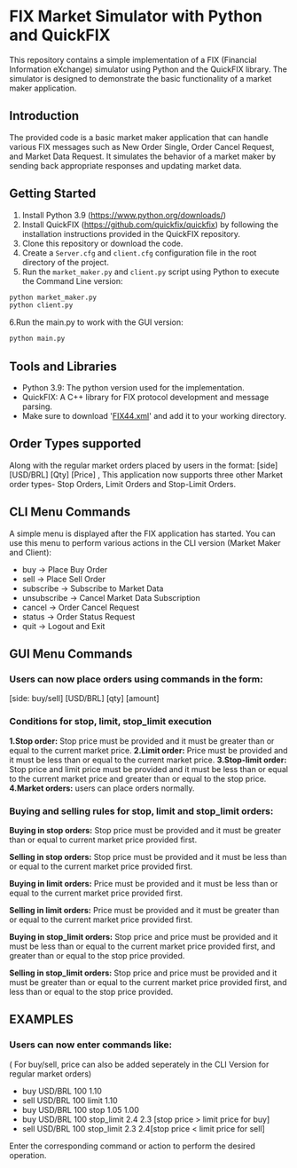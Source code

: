 
# FIX Market Simulator with Python and QuickFIX

This repository contains a simple implementation of a FIX (Financial Information eXchange) simulator using Python and the QuickFIX library. The simulator is designed to demonstrate the basic functionality of a market maker application.

## Introduction

The provided code is a basic market maker application that can handle various FIX messages such as New Order Single, Order Cancel Request, and Market Data Request. It simulates the behavior of a market maker by sending back appropriate responses and updating market data.

## Getting Started

1. Install Python 3.9 (https://www.python.org/downloads/)
2. Install QuickFIX (https://github.com/quickfix/quickfix) by following the installation instructions provided in the QuickFIX repository.
3. Clone this repository or download the code.
4. Create a `Server.cfg` and `client.cfg` configuration file in the root directory of the project.
5. Run the `market_maker.py` and `client.py` script using Python to execute the Command Line version:

```bash
python market_maker.py
python client.py
```
6.Run the main.py to work with the GUI version:
```bash
python main.py
```
## Tools and Libraries

- Python 3.9: The python version used for the implementation.
- QuickFIX: A C++ library for FIX protocol development and message parsing.
- Make sure to download '[FIX44.xml](https://github.com/quickfix/quickfix/blob/master/spec/FIX44.xml)' and add it to your working directory.
## Order Types supported
Along with the regular market orders placed by users in the format: [side] [USD/BRL] [Qty] [Price] , This application now supports three other Market order types- Stop Orders, Limit Orders and Stop-Limit Orders.



## CLI Menu Commands

A simple menu is displayed after the FIX application has started. You can use this menu to perform various actions in the CLI version (Market Maker and Client):

- buy -> Place Buy Order
- sell -> Place Sell Order
- subscribe -> Subscribe to Market Data
- unsubscribe -> Cancel Market Data Subscription
- cancel -> Order Cancel Request
- status -> Order Status Request
- quit -> Logout and Exit

## GUI Menu Commands
### Users can now place orders using commands in the form:
 [side: buy/sell] [USD/BRL] [qty] [amount] 



### Conditions for stop, limit, stop_limit  execution
**1.Stop order:** Stop price must be provided and it must be greater than or equal to the current market price.
**2.Limit order:** Price must be provided and it must be less than or equal to the current market price.
**3.Stop-limit order:** Stop price and limit price must be provided and it must be less than or equal to the current market price and greater than or equal to the stop price.
**4.Market orders:** users can place orders normally.

### Buying and selling rules for stop, limit and stop_limit orders:

**Buying in stop orders:** Stop price must be provided and it must be greater than or equal to  current market price provided first.

**Selling in stop orders:** Stop price must be provided and it must be less than or equal to the current market price provided first.

**Buying in limit orders:** Price must be provided and it must be less than or equal to the current market price provided first.

**Selling in limit orders:** Price must be provided and it must be greater than or equal to the current market price provided first.

**Buying in stop_limit orders:** Stop price and price must be provided and it must be less than or equal to the current market price provided first, and greater than or equal to the stop price provided.

**Selling in stop_limit orders:** Stop price and price must be provided and it must be greater than or equal to the current market price provided first, and less than or equal to the stop price provided.
   
## EXAMPLES

### Users can now enter commands like:
( For buy/sell, price can also be added seperately in the CLI Version for regular market orders)

- buy USD/BRL 100  1.10  
- sell USD/BRL 100 limit 1.10 
- buy USD/BRL 100 stop 1.05 1.00
- buy USD/BRL 100 stop_limit 2.4 2.3 [stop price > limit price for buy]
- sell USD/BRL 100 stop_limit 2.3 2.4[stop price < limit price for sell]

Enter the corresponding command or action to perform the desired operation.

